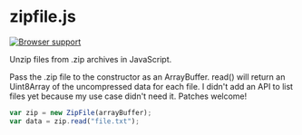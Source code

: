 zipfile.js
==========

[![Browser support](https://ci.testling.com/michaelrhodes/zipfile.js.png)](https://ci.testling.com/michaelrhodes/zipfile.js)

Unzip files from .zip archives in JavaScript.

Pass the .zip file to the constructor as an ArrayBuffer. read() will return an Uint8Array of the uncompressed data for each file. I didn't add an API to list files yet because my use case didn't need it. Patches welcome!

```JavaScript
var zip = new ZipFile(arrayBuffer);
var data = zip.read("file.txt");
```
